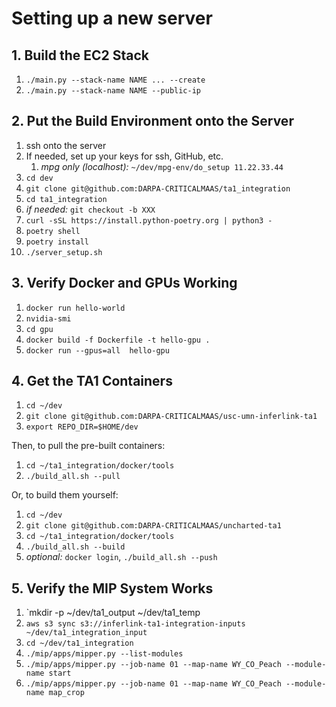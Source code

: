 # Setting up a new server


## 1. Build the EC2 Stack

1. `./main.py --stack-name NAME ... --create`
2. `./main.py --stack-name NAME --public-ip`


## 2. Put the Build Environment onto the Server

1. ssh onto the server
2. If needed, set up your keys for ssh, GitHub, etc.
    1. _mpg only (localhost):_ `~/dev/mpg-env/do_setup 11.22.33.44`
3. `cd dev`
4. `git clone git@github.com:DARPA-CRITICALMAAS/ta1_integration`
5. `cd ta1_integration`
6. _if needed:_ `git checkout -b XXX`
7. `curl -sSL https://install.python-poetry.org | python3 -`
8. `poetry shell`
9. `poetry install`
10. `./server_setup.sh`


## 3. Verify Docker and GPUs Working

1. `docker run hello-world`
2. `nvidia-smi`
3. `cd gpu`
4. `docker build -f Dockerfile -t hello-gpu .`
5. `docker run --gpus=all  hello-gpu`


## 4. Get the TA1 Containers

1. `cd ~/dev`
2. `git clone git@github.com:DARPA-CRITICALMAAS/usc-umn-inferlink-ta1`
3. `export REPO_DIR=$HOME/dev`

Then, to pull the pre-built containers:

1. `cd ~/ta1_integration/docker/tools`
2. `./build_all.sh --pull`

Or, to build them yourself:

1. `cd ~/dev`
2. `git clone git@github.com:DARPA-CRITICALMAAS/uncharted-ta1`
3. `cd ~/ta1_integration/docker/tools`
4. `./build_all.sh --build`
5. _optional:_ `docker login`, `./build_all.sh --push` 


## 5. Verify the MIP System Works

1. `mkdir -p ~/dev/ta1_output ~/dev/ta1_temp
2. `aws s3 sync s3://inferlink-ta1-integration-inputs ~/dev/ta1_integration_input`
3. `cd ~/dev/ta1_integration`
4. `./mip/apps/mipper.py --list-modules`
5. `./mip/apps/mipper.py --job-name 01 --map-name WY_CO_Peach --module-name start`
6. `./mip/apps/mipper.py --job-name 01 --map-name WY_CO_Peach --module-name map_crop`
